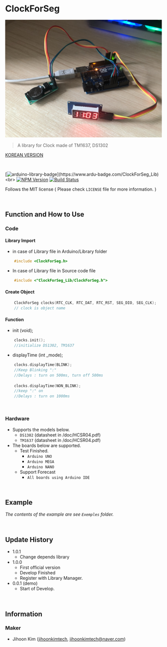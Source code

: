 # ClockForSeg
![exam](pics.jpg)
>  A library for Clock made of TM1637, DS1302

[KOREAN VERSION](https://github.com/jihoonkimtech/ClockForSeg_Lib/blob/master/README_kor.md)

<br>

<!-- NPM Version -->
<!-- Build Status -->
[![arduino-library-badge](https://www.ardu-badge.com/badge/ClockForSeg_Lib.svg?)](https://www.ardu-badge.com/ClockForSeg_Lib)<br>
[![NPM Version][npm-image]][npm-url]    [![Build Status][travis-image]][travis-url]

Follows the MIT license ( Please check ``LICENSE`` file for more information. ) 

<br>

## Function and How to Use

### Code
#### Library Import
- in case of Library file in Arduino/Library folder
```C++
    #include <ClockForSeg.h>
```
- In case of Library file in Source code file
```C++
    #include <"ClockForSeg_Lib/ClockForSeg.h">
```
#### Create Object
```C++
    ClockForSeg clocks(RTC_CLK, RTC_DAT, RTC_RST, SEG_DIO, SEG_CLK);
    // clock is object name
```

#### Function
- init (void);
```C++
    clocks.init();
    //initialize DS1302, TM1637
```

- displayTime (int _mode);
```C++
    clocks.displayTime(BLINK);
    //Keep Blinking ":"
    //Delays : turn on 500ms, turn off 500ms

    clocks.displayTime(NON_BLINK);
    //keep ":" on
    //Delays : turn on 1000ms
```

<br>

### Hardware
- Supports the models below.
    - `DS1302` (datasheet in /doc/HCSR04.pdf)
    - `TM1637` (datasheet in /doc/HCSR04.pdf)
- The boards below are supported.
    - Test Finished.
        - `Arduino UNO`
        - `Arduino MEGA`
        - `Arduino NANO`
    - Support Forecast
        - `All boards using Arduino IDE`

<br>

## Example

_The contents of the example are see ``Exemples`` folder._

<br>

## Update History

* 1.0.1
    * Change depends library
* 1.0.0
    * First official version
    * Develop Finished
    * Register with Library Manager.
* 0.0.1 (demo)
    * Start of Develop. 

<br>

## Information
### Maker
- Jihoon Kim ([jihoonkimtech](https://jihoonkimtech.github.io/), [jihoonkimtech@naver.com](mailto:jihoonkimtech@naver.com))




<!-- Markdown link & img dfn's -->
[npm-image]: https://img.shields.io/npm/v/datadog-metrics.svg?style=flat-square
[npm-url]: https://npmjs.org/package/datadog-metrics
[npm-downloads]: https://img.shields.io/npm/dm/datadog-metrics.svg?style=flat-square
[travis-image]: https://img.shields.io/travis/dbader/node-datadog-metrics/master.svg?style=flat-square
[travis-url]: https://travis-ci.org/dbader/node-datadog-metrics
[wiki]: https://github.com/yourname/yourproject/wiki
